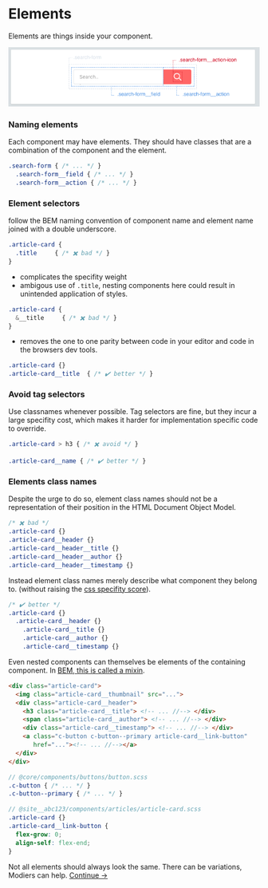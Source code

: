 Elements
==========

Elements are things inside your component.

![](../images/component-elements.png)

### Naming elements
Each component may have elements. They should have classes that are a combination of the component and the element.

```scss
.search-form { /* ... */ }
  .search-form__field { /* ... */ }
  .search-form__action { /* ... */ }
```

### Element selectors
follow the BEM naming convention of component name and element name joined with a double underscore.

```scss
.article-card {
  .title     { /* ✖️ bad */ }
}
```

* complicates the specifity weight
* ambigous use of `.title`, nesting components here could result in unintended application of styles.

```scss
.article-card {
  &__title     { /* ✖️ bad */ }
}
```

* removes the one to one parity between code in your editor and code in the browsers dev tools.


```scss
.article-card {}
.article-card__title  { /* ✔️ better */ }
```

### Avoid tag selectors
Use classnames whenever possible. Tag selectors are fine, but they incur a large specifity cost, which makes it harder for implementation specific code to override.

```scss
.article-card > h3 { /* ✖️ avoid */ }

.article-card__name { /* ✔️ better */ }
```

### Elements class names
Despite the urge to do so, element class names should not be a representation of their position in the HTML Document Object Model.

```scss
/* ✖️ bad */
.article-card {}
.article-card__header {}
.article-card__header__title {}
.article-card__header__author {}
.article-card__header__timestamp {}
```

Instead element class names merely describe what component they belong to. (without raising the [css specifity score](https://www.google.com.au/search?q=css+specifity+score)).

```scss
/* ✔️ better */
.article-card {}
  .article-card__header {}
    .article-card__title {}
    .article-card__author {}
    .article-card__timestamp {}
```

Even nested components can themselves be elements of the containing component. In [BEM, this is called a mixin](components/mixins.md).

```html
<div class="article-card">
  <img class="article-card__thumbnail" src="...">
  <div class="article-card__header">
    <h3 class="article-card__title"> <!-- ... //--> </div>
    <span class="article-card__author"> <!-- ... //--> </div>
    <div class="article-card__timestamp"> <!-- ... //--> </div>
    <a class="c-button c-button--primary article-card__link-button"
       href="..."><!-- ... //--></a>
  </div>
</div>
```

```scss
// @core/components/buttons/button.scss
.c-button { /* ... */ }
.c-button--primary { /* ... */ }
```

```scss
// @site__abc123/components/articles/article-card.scss
.article-card {}
.article-card__link-button {
  flex-grow: 0;
  align-self: flex-end;
}
```

Not all elements should always look the same. There can be variations, Modiers can help.
[Continue →](components/modifiers.md)
<!-- {p:.pull-box} -->
